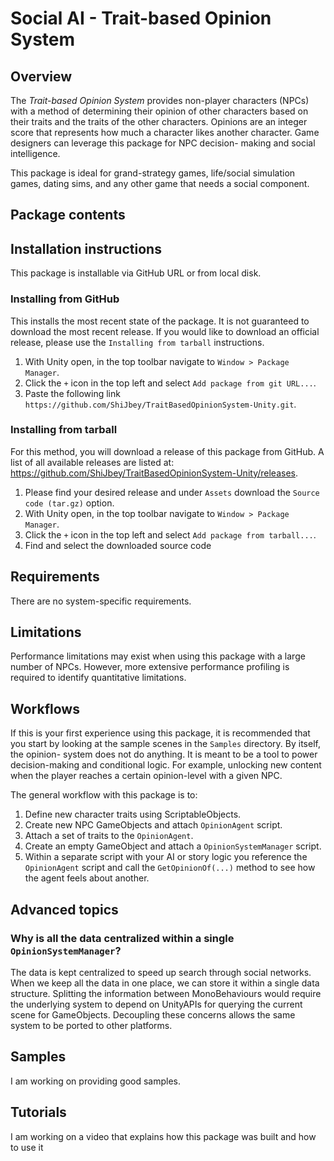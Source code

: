 # Social AI - Trait-based Opinion System

## Overview

The *Trait-based Opinion System* provides non-player characters (NPCs) with a method of
determining their opinion of other characters based on their traits and the traits of
the other characters. Opinions are an integer score that represents how much a character
likes another character. Game designers can leverage this package for NPC  decision-
making and social intelligence.

This package is ideal for grand-strategy games, life/social simulation games, dating sims,
and any other game that needs a social component.

## Package contents

## Installation instructions

This package is installable via GitHub URL or from local disk.

### Installing from GitHub

This installs the most recent state of the package. It is not guaranteed to download
the most recent release. If you would like to download an official release, please use
the `Installing from tarball` instructions.

1. With Unity open, in the top toolbar navigate to `Window > Package Manager`.
2. Click the `+` icon in the top left and select `Add package from git URL...`.
3. Paste the following link `https://github.com/ShiJbey/TraitBasedOpinionSystem-Unity.git`.

### Installing from tarball

For this method, you will download a release of this package from GitHub. A list of all
available releases are listed at:
<https://github.com/ShiJbey/TraitBasedOpinionSystem-Unity/releases>.

1. Please find your desired release and under `Assets` download the `Source code (tar.gz)` option.
2. With Unity open, in the top toolbar navigate to `Window > Package Manager`.
3. Click the `+` icon in the top left and select `Add package from tarball...`.
4. Find and select the downloaded source code

## Requirements

There are no system-specific requirements.

## Limitations

Performance limitations may exist when using this package with a large number of NPCs.
However, more extensive performance profiling is required to identify quantitative
limitations.

## Workflows

If this is your first experience using this package, it is recommended that you start
by looking at the sample scenes in the `Samples` directory. By itself, the opinion-
system does not do anything. It is meant to be a tool to power decision-making and
conditional logic. For example, unlocking new content when the player reaches a certain
opinion-level with a given NPC.

The general workflow with this package is to:

1. Define new character traits using ScriptableObjects.
2. Create new NPC GameObjects and attach `OpinionAgent` script.
3. Attach a set of traits to the `OpinionAgent`.
4. Create an empty GameObject and attach a `OpinionSystemManager` script.
5. Within a separate script with your AI or story logic you reference the `OpinionAgent`
   script and call the `GetOpinionOf(...)` method to see how the agent feels about another.

## Advanced topics

### Why is all the data centralized within a single `OpinionSystemManager`?

The data is kept centralized to speed up search through social networks. When we keep all
the data in one place, we can store it within a single data structure. Splitting the information
between MonoBehaviours would require the underlying system to depend on UnityAPIs for querying the
current scene for GameObjects. Decoupling these concerns allows the same system to be ported to
other platforms.

<!-- ## Reference -->

## Samples

I am working on providing good samples.

## Tutorials

I am working on a video that explains how this package was built and how to use it
